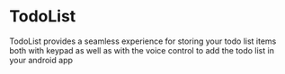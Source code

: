 # TodoList
TodoList provides a seamless experience for storing your todo list items both with keypad as well as with the voice control to add the todo list in your android app

